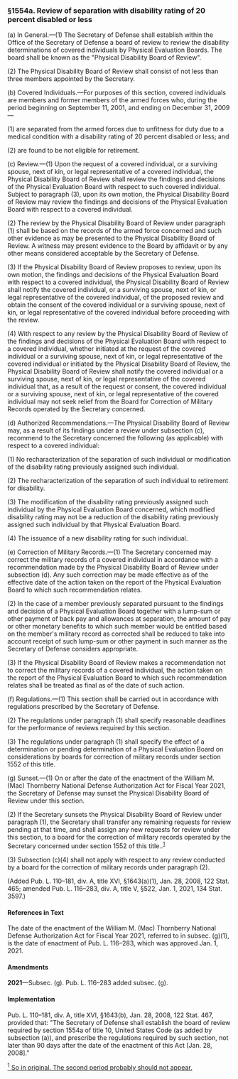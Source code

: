 ### §1554a. Review of separation with disability rating of 20 percent disabled or less ###

(a) In General.—(1) The Secretary of Defense shall establish within the Office of the Secretary of Defense a board of review to review the disability determinations of covered individuals by Physical Evaluation Boards. The board shall be known as the "Physical Disability Board of Review".

(2) The Physical Disability Board of Review shall consist of not less than three members appointed by the Secretary.

(b) Covered Individuals.—For purposes of this section, covered individuals are members and former members of the armed forces who, during the period beginning on September 11, 2001, and ending on December 31, 2009—

(1) are separated from the armed forces due to unfitness for duty due to a medical condition with a disability rating of 20 percent disabled or less; and

(2) are found to be not eligible for retirement.

(c) Review.—(1) Upon the request of a covered individual, or a surviving spouse, next of kin, or legal representative of a covered individual, the Physical Disability Board of Review shall review the findings and decisions of the Physical Evaluation Board with respect to such covered individual. Subject to paragraph (3), upon its own motion, the Physical Disability Board of Review may review the findings and decisions of the Physical Evaluation Board with respect to a covered individual.

(2) The review by the Physical Disability Board of Review under paragraph (1) shall be based on the records of the armed force concerned and such other evidence as may be presented to the Physical Disability Board of Review. A witness may present evidence to the Board by affidavit or by any other means considered acceptable by the Secretary of Defense.

(3) If the Physical Disability Board of Review proposes to review, upon its own motion, the findings and decisions of the Physical Evaluation Board with respect to a covered individual, the Physical Disability Board of Review shall notify the covered individual, or a surviving spouse, next of kin, or legal representative of the covered individual, of the proposed review and obtain the consent of the covered individual or a surviving spouse, next of kin, or legal representative of the covered individual before proceeding with the review.

(4) With respect to any review by the Physical Disability Board of Review of the findings and decisions of the Physical Evaluation Board with respect to a covered individual, whether initiated at the request of the covered individual or a surviving spouse, next of kin, or legal representative of the covered individual or initiated by the Physical Disability Board of Review, the Physical Disability Board of Review shall notify the covered individual or a surviving spouse, next of kin, or legal representative of the covered individual that, as a result of the request or consent, the covered individual or a surviving spouse, next of kin, or legal representative of the covered individual may not seek relief from the Board for Correction of Military Records operated by the Secretary concerned.

(d) Authorized Recommendations.—The Physical Disability Board of Review may, as a result of its findings under a review under subsection (c), recommend to the Secretary concerned the following (as applicable) with respect to a covered individual:

(1) No recharacterization of the separation of such individual or modification of the disability rating previously assigned such individual.

(2) The recharacterization of the separation of such individual to retirement for disability.

(3) The modification of the disability rating previously assigned such individual by the Physical Evaluation Board concerned, which modified disability rating may not be a reduction of the disability rating previously assigned such individual by that Physical Evaluation Board.

(4) The issuance of a new disability rating for such individual.

(e) Correction of Military Records.—(1) The Secretary concerned may correct the military records of a covered individual in accordance with a recommendation made by the Physical Disability Board of Review under subsection (d). Any such correction may be made effective as of the effective date of the action taken on the report of the Physical Evaluation Board to which such recommendation relates.

(2) In the case of a member previously separated pursuant to the findings and decision of a Physical Evaluation Board together with a lump-sum or other payment of back pay and allowances at separation, the amount of pay or other monetary benefits to which such member would be entitled based on the member's military record as corrected shall be reduced to take into account receipt of such lump-sum or other payment in such manner as the Secretary of Defense considers appropriate.

(3) If the Physical Disability Board of Review makes a recommendation not to correct the military records of a covered individual, the action taken on the report of the Physical Evaluation Board to which such recommendation relates shall be treated as final as of the date of such action.

(f) Regulations.—(1) This section shall be carried out in accordance with regulations prescribed by the Secretary of Defense.

(2) The regulations under paragraph (1) shall specify reasonable deadlines for the performance of reviews required by this section.

(3) The regulations under paragraph (1) shall specify the effect of a determination or pending determination of a Physical Evaluation Board on considerations by boards for correction of military records under section 1552 of this title.

(g) Sunset.—(1) On or after the date of the enactment of the William M. (Mac) Thornberry National Defense Authorization Act for Fiscal Year 2021, the Secretary of Defense may sunset the Physical Disability Board of Review under this section.

(2) If the Secretary sunsets the Physical Disability Board of Review under paragraph (1), the Secretary shall transfer any remaining requests for review pending at that time, and shall assign any new requests for review under this section, to a board for the correction of military records operated by the Secretary concerned under section 1552 of this title..<sup><a href="#1554a_1_target" name="1554a_1">1</a></sup>

(3) Subsection (c)(4) shall not apply with respect to any review conducted by a board for the correction of military records under paragraph (2).

(Added Pub. L. 110–181, div. A, title XVI, §1643(a)(1), Jan. 28, 2008, 122 Stat. 465; amended Pub. L. 116–283, div. A, title V, §522, Jan. 1, 2021, 134 Stat. 3597.)

#### References in Text ####

The date of the enactment of the William M. (Mac) Thornberry National Defense Authorization Act for Fiscal Year 2021, referred to in subsec. (g)(1), is the date of enactment of Pub. L. 116–283, which was approved Jan. 1, 2021.

#### Amendments ####

**2021**—Subsec. (g). Pub. L. 116–283 added subsec. (g).

#### Implementation ####

Pub. L. 110–181, div. A, title XVI, §1643(b), Jan. 28, 2008, 122 Stat. 467, provided that: "The Secretary of Defense shall establish the board of review required by section 1554a of title 10, United States Code (as added by subsection (a)), and prescribe the regulations required by such section, not later than 90 days after the date of the enactment of this Act [Jan. 28, 2008]."

[<sup>1</sup> So in original. The second period probably should not appear.](#1554a_1)